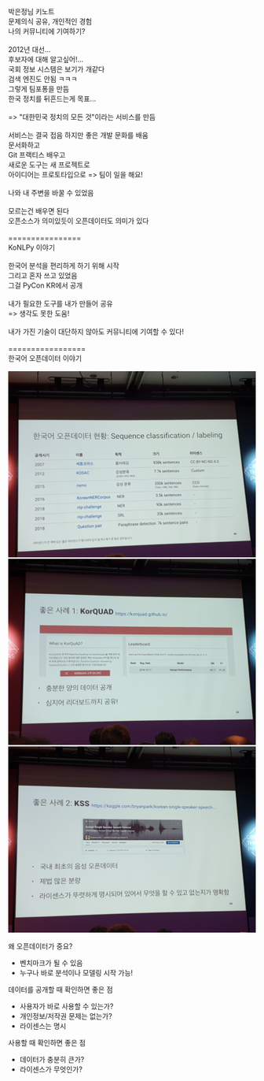 박은정님 키노트\
문제의식 공유, 개인적인 경험\
나의 커뮤니티에 기여하기?\
\
2012년 대선...\
후보자에 대해 알고싶어!...\
국회 정보 시스템은 보기가 개같다\
검색 엔진도 안됨 ㅋㅋㅋ\
그렇게 팀포퐁을 만듬\
한국 정치를 뒤흔드는게 목표...\
\
=> "대한민국 정치의 모든 것"이라는 서비스를 만듬\
\
서비스는 결국 접음 하지만 좋은 개발 문화를 배움\
문서화하고\
Git 프랙티스 배우고\
새로운 도구는 새 프로젝트로\
아이디어는 프로토타입으로 => 팀이 일을 해요!\
\
나와 내 주변을 바꿀 수 있었음\
\
모르는건 배우면 된다\
오픈소스가 의미있듯이 오픈데이터도 의미가 있다\
\
================\
KoNLPy 이야기\
\
한국어 분석을 편리하게 하기 위해 시작\
그리고 혼자 쓰고 있었음\
그걸 PyCon KR에서 공개\
\
내가 필요한 도구를 내가 만들어 공유\
=> 생각도 못한 도움!\
\
내가 가진 기술이 대단하지 않아도 커뮤니티에 기여할 수 있다!\
\
=================\
한국어 오픈데이터 이야기\
\
![한국어 오픈데이터 현황](./static/1.1.jpg)
![KorQUAD](./static/1.2.jpg)
![KSS](./static/1.3.jpg)

왜 오픈데이터가 중요?
* 벤치마크가 될 수 있음
* 누구나 바로 분석이나 모델링 시작 가능!


데이터를 공개할 때 확인하면 좋은 점
* 사용자가 바로 사용할 수 있는가?
* 개인정보/저작권 문제는 없는가?
* 라이센스는 명시

사용할 때 확인하면 좋은 점
* 데이터가 충분히 큰가?
* 라이센스가 무엇인가?
